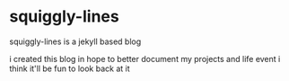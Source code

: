 # squiggly-lines

squiggly-lines is a jekyll based blog

i created this blog in hope to better document my projects and life event
i think it'll be fun to look back at it
